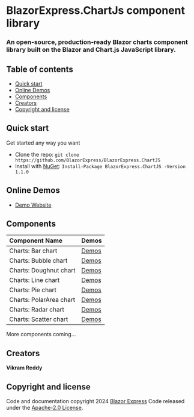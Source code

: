 # BlazorExpress.ChartJs component library

### An open-source, production-ready Blazor charts component library built on the Blazor and Chart.js JavaScript library.

## Table of contents

- [Quick start](#quick-start)
- [Online Demos](#online-demos)
- [Components](#components)
- [Creators](#creators)
- [Copyright and license](#copyright-and-license)

## Quick start

Get started any way you want

- Clone the repo: `git clone https://github.com/BlazorExpress/BlazorExpress.ChartJS`
- Install with [NuGet](https://www.nuget.org/): `Install-Package BlazorExpress.ChartJS -Version 1.1.0`

## Online Demos

- [Demo Website](https://chartjs.blazorexpress.com)

## Components

| Component Name | Demos |
|:--|:--|
| Charts: Bar chart | [Demos](https://chartjs.blazorexpress.com/demos/bar-chart) |
| Charts: Bubble chart | [Demos](https://chartjs.blazorexpress.com/demos/bubble-chart) |
| Charts: Doughnut chart | [Demos](https://chartjs.blazorexpress.com/demos/doughnut-chart) |
| Charts: Line chart | [Demos](https://chartjs.blazorexpress.com/demos/line-chart) |
| Charts: Pie chart | [Demos](https://chartjs.blazorexpress.com/demos/pie-chart) |
| Charts: PolarArea chart | [Demos](https://chartjs.blazorexpress.com/demos/polararea-chart) |
| Charts: Radar chart | [Demos](https://chartjs.blazorexpress.com/demos/radar-chart) |
| Charts: Scatter chart | [Demos](https://chartjs.blazorexpress.com/demos/scatter-chart) |

More components coming...

## Creators

**Vikram Reddy**

## Copyright and license

Code and documentation copyright 2024 [Blazor Express](https://blazorexpress.com/) Code released under the [Apache-2.0 License](https://github.com/BlazorExpress/BlazorExpress.ChartJS/blob/main/LICENSE).
